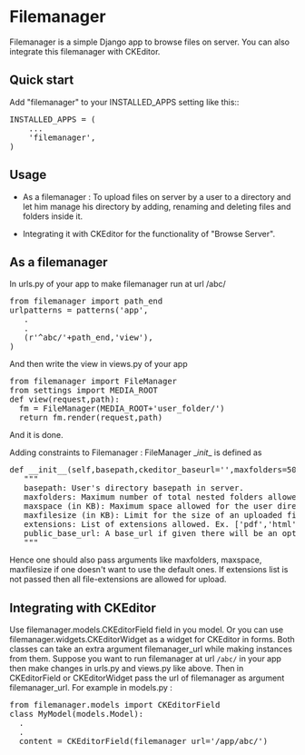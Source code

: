 Filemanager
===========

Filemanager is a simple Django app to browse files on server.
You can also integrate this filemanager with CKEditor.

Quick start
-----------

Add "filemanager" to your INSTALLED_APPS setting like this::
<pre>
INSTALLED_APPS = (
    ...
    'filemanager',
)
</pre>

Usage
-----

* As a filemanager : To upload files on server by a user to a directory and let him manage his directory by adding, renaming and deleting files and folders inside it.

* Integrating it with CKEditor for the functionality of "Browse Server".


As a filemanager
----------------

In urls.py of your app to make filemanager run at url /abc/
<pre>
from filemanager import path_end
urlpatterns = patterns('app',
   .
   .
   (r'^abc/'+path_end,'view'),
)
</pre>

And then write the view in views.py of your app
<pre>
from filemanager import FileManager
from settings import MEDIA_ROOT
def view(request,path):
  fm = FileManager(MEDIA_ROOT+'user_folder/')
  return fm.render(request,path)
</pre>
And it is done.

Adding constraints to Filemanager : 
FileManager \__init__ is defined as
<pre>
def __init__(self,basepath,ckeditor_baseurl='',maxfolders=50,maxspace=5*1024,maxfilesize=1*1024,public_url_base=None,extensions=None):
   """
   basepath: User's directory basepath in server.
   maxfolders: Maximum number of total nested folders allowed inside the user directory.
   maxspace (in KB): Maximum space allowed for the user directory.
   maxfilesize (in KB): Limit for the size of an uploaded file allowed in user directory.
   extensions: List of extensions allowed. Ex. ['pdf','html'] etc.
   public_base_url: A base_url if given there will be an option to copy file url with the given url_base.
   """
</pre>
Hence one should also pass arguments like maxfolders, maxspace, maxfilesize if one doesn't want to use the default ones.
If extensions list is not passed then all file-extensions are allowed for upload.

Integrating with CKEditor
-------------------------

Use filemanager.models.CKEditorField field in you model. Or you can use filemanager.widgets.CKEditorWidget as a widget for CKEditor in forms.
Both classes can take an extra argument filemanager_url while making instances from them.
Suppose you want to run filemanager at url `/abc/` in your app then make changes in urls.py and views.py like above.
Then in CKEditorField or CKEditorWidget pass the url of filemanager as argument filemanager_url.
For example in models.py :
<pre>
from filemanager.models import CKEditorField
class MyModel(models.Model):
  .
  .
  content = CKEditorField(filemanager_url='/app/abc/')
</pre>
  
